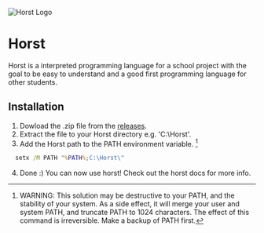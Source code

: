![Horst Logo](https://i.ibb.co/3S2960V/horst-logo-banner.png)
# Horst
Horst is a interpreted programming language for a school project with the goal to be easy to understand and a good first programming language for other students.

## Installation

1. Dowload the .zip file from the [releases](https://github.com/NinoDS/Horst/releases/).
2. Extract the file to your Horst directory e.g. 'C:\Horst'.
3. Add the Horst path to the PATH environment variable. [^1]
```cmd
  setx /M PATH "%PATH%;C:\Horst\"
```
4. Done :) You can now use horst! Check out the horst docs for more info.


[^1]: WARNING: This solution may be destructive to your PATH, and the stability of your system. As a side effect, it will merge your user and system PATH, and truncate PATH to 1024 characters. The effect of this command is irreversible. Make a backup of PATH first.
